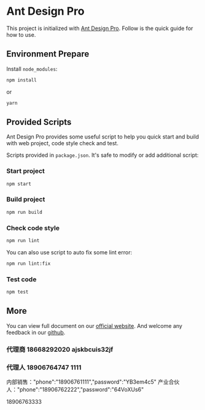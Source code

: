 <!--
 * @Author: xgj
 * @since: 2020-05-15 08:59:39
 * @lastTime: 2020-06-02 11:48:29
 * @LastAuthor: xgj
 * @FilePath: /mui-demo/README.md
 * @message:
-->

# Ant Design Pro

This project is initialized with [Ant Design Pro](https://pro.ant.design). Follow is the quick guide for how to use.

## Environment Prepare

Install `node_modules`:

```bash
npm install
```

or

```bash
yarn
```

## Provided Scripts

Ant Design Pro provides some useful script to help you quick start and build with web project, code style check and test.

Scripts provided in `package.json`. It's safe to modify or add additional script:

### Start project

```bash
npm start
```

### Build project

```bash
npm run build
```

### Check code style

```bash
npm run lint
```

You can also use script to auto fix some lint error:

```bash
npm run lint:fix
```

### Test code

```bash
npm test
```

## More

You can view full document on our [official website](https://pro.ant.design). And welcome any feedback in our [github](https://github.com/ant-design/ant-design-pro).

### 代理商 18668292020 ajskbcuis32jf

### 代理人 18906764747 1111

<!-- 内部销售 18907674444 李 -->

内部销售："phone":"18906761111","password":"YB3em4c5" 产业合伙人："phone":"18906762222","password":"64VoXUs6"

18906763333
